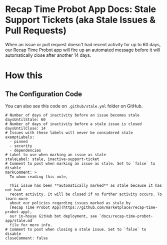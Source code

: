 # Recap Time Probot App Docs: Stale Support Tickets (aka Stale Issues & Pull Requests)

When an issue or pull request doesn't had recent activity for up to 60 days, our Recap Time Probot app will
fire up an automated message before it will automatically close after another 14 days.

# How this

## The Configuration Code

You can also see this code on `.github/stale.yml` folder on GitHub.

    # Number of days of inactivity before an issue becomes stale
    daysUntilStale: 60
    # Number of days of inactivity before a stale issue is closed
    daysUntilClose: 14
    # Issues with these labels will never be considered stale
    exemptLabels:
      - pinned
      - security
      - dependencies
    # Label to use when marking an issue as stale
    staleLabel: stale, inactive-support-ticket
    # Comment to post when marking an issue as stale. Set to `false` to disable
    markComment: >
      To whom reading this note,
    
      This issue has been **automatically marked** as stale because it has not had
      recent activity. It will be closed if no further activity occurs. To learn more
      about our policies regarding issues marked as stale by 
      [Recap Time Probot App](https://github.com/marketplace/recap-time-probot-app),
      our in-house GitHub bot deployment, see `docs/recap-time-probot-app/stale.md`
      file for more info.
    # Comment to post when closing a stale issue. Set to `false` to disable
    closeComment: false